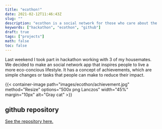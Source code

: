 ```yaml
---
title: "ecothon!"
date: 2021-02-12T11:46:43Z
slug: ""
description: "ecothon is a social network for those who care about the environment"
keywords: ["hackathon", "ecothon", "github"]
draft: true
tags: ["projects"]
math: false
toc: false
---
```


Last weekend I took part in hackathon working with 3 of my housemates. We decided to make an social network app that inspires people to live a more eco-concious lifestyle. It has a concept of achievements, which are simple changes or tasks that people can make to reduce their impact.

{{< container-image path="images/ecothon/achievement.jpg" method="Resize" options="500x png Lanczos" width="45%" margin="10px" alt="Gray cat" >}}

## github repository

[See the repository here.](https://github.com/JoeRourke123/ecothon)
